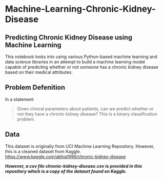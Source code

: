 # Machine-Learning-Chronic-Kidney-Disease
## Predicting Chronic Kidney Disease using Machine Learning
This notebook looks into using various Python-based machine learning and data science libraries in an attempt to build a machine learning model capable of predicting whether or not someone has a chronic kidney disease based on their medical attributes.

## Problem Defenition
In a statement
> Given clinical parameters about patients, can we predict whether or not they have a chronic kidney disease? This is a binary classification problem.
## Data
This dataset is originally from UCI Machine Learning Repository. However, this is a cleaned dataset from Kaggle.
https://www.kaggle.com/abhia1999/chronic-kidney-disease

***However, a csv file chronic-kidney-disease.csv is provided in this repository which is a copy of the dataset found on Kaggle.***
